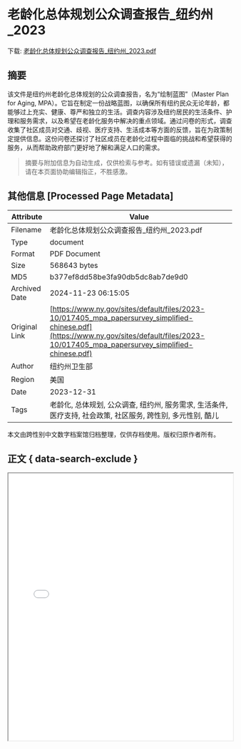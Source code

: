 # 老龄化总体规划公众调查报告_纽约州_2023

<!-- tcd_download_link -->
下载: <a href="../老龄化总体规划公众调查报告_纽约州_2023.pdf" download>老龄化总体规划公众调查报告_纽约州_2023.pdf</a>
<!-- tcd_download_link_end -->

## 摘要

<!-- tcd_abstract -->
该文件是纽约州老龄化总体规划的公众调查报告，名为“绘制蓝图”（Master Plan for Aging, MPA）。它旨在制定一份战略蓝图，以确保所有纽约民众无论年龄，都能够过上充实、健康、尊严和独立的生活。调查内容涉及纽约居民的生活条件、护理和服务需求，以及希望在老龄化服务中解决的重点领域。通过问卷的形式，调查收集了社区成员对交通、歧视、医疗支持、生活成本等方面的反馈，旨在为政策制定提供信息。这份问卷还探讨了社区成员在老龄化过程中面临的挑战和希望获得的服务，从而帮助政府部门更好地了解和满足人口的需求。

<!-- tcd_abstract_end -->

> 摘要与附加信息为自动生成，仅供检索与参考。如有错误或遗漏（未知），请在本页面协助编辑指正，不胜感激。

## 其他信息 [Processed Page Metadata]

| Attribute       | Value                                  |
|-----------------|----------------------------------------|
| Filename        | 老龄化总体规划公众调查报告_纽约州_2023.pdf                             |
| Type            | document                                 |
| Format          | PDF Document                               |
| Size            | 568643 bytes                           |
| MD5             | b377ef8dd58be3fa90db5dc8ab7de9d0                                  |
| Archived Date   | 2024-11-23 06:15:05                             |
| Original Link   | [https://www.ny.gov/sites/default/files/2023-10/017405_mpa_papersurvey_simplified-chinese.pdf](https://www.ny.gov/sites/default/files/2023-10/017405_mpa_papersurvey_simplified-chinese.pdf)                         |
| Author          | 纽约州卫生部                               |
| Region          | 美国                               |
| Date            | 2023-12-31                                 |
| Tags            | 老龄化, 总体规划, 公众调查, 纽约州, 服务需求, 生活条件, 医疗支持, 社会政策, 社区服务, 跨性别, 多元性别, 酷儿                                 |

本文由跨性别中文数字档案馆归档整理，仅供存档使用。版权归原作者所有。


## 正文 { data-search-exclude }

<!-- tcd_main_text -->
<iframe src="../老龄化总体规划公众调查报告_纽约州_2023.pdf" width="100%" height="600px">
    <p>无法显示PDF，请下载查看。</p>
</iframe>
<!-- tcd_main_text_end -->

